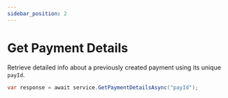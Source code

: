 ```yaml
---
sidebar_position: 2
---
```


# Get Payment Details

Retrieve detailed info about a previously created payment using its unique `payId`.

```csharp
var response = await service.GetPaymentDetailsAsync("payId");
```